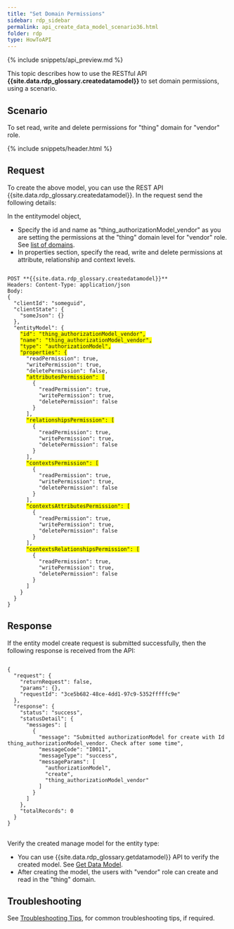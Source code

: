 ```yaml
---
title: "Set Domain Permissions"
sidebar: rdp_sidebar
permalink: api_create_data_model_scenario36.html
folder: rdp
type: HowToAPI
---
```


{% include snippets/api_preview.md %}

This topic describes how to use the RESTful API **{{site.data.rdp_glossary.createdatamodel}}** to set domain permissions, using a scenario.

## Scenario

To set read, write and delete permissions for "thing" domain for "vendor" role. 

{% include snippets/header.html %}

## Request

To create the above model, you can use the REST API {{site.data.rdp_glossary.createdatamodel}}. In the request send the following details:

In the entitymodel object, 
* Specify the id and name as "thing_authorizationModel_vendor" as you are setting the permissions at the "thing" domain level for "vendor" role. See [list of domains](api_entity_authorization_model.html).
* In properties section, specify the read, write and delete permissions at attribute, relationship and context levels.
  
<pre><code>
POST **{{site.data.rdp_glossary.createdatamodel}}**
Headers: Content-Type: application/json
Body:
{
  "clientId": "someguid",
  "clientState": {
    "someJson": {}
  },
  "entityModel": {
    <span style="background-color: #FFFF00">"id": "thing_authorizationModel_vendor",</span>
    <span style="background-color: #FFFF00">"name": "thing_authorizationModel_vendor",</span>
    <span style="background-color: #FFFF00">"type": "authorizationModel",</span>
    <span style="background-color: #FFFF00">"properties": {</span>
      "readPermission": true,
      "writePermission": true,
      "deletePermission": false,
      <span style="background-color: #FFFF00">"attributesPermission": [</span>
        {
          "readPermission": true,
          "writePermission": true,
          "deletePermission": false
        }
      ],
      <span style="background-color: #FFFF00">"relationshipsPermission": [</span>
        {
          "readPermission": true,
          "writePermission": true,
          "deletePermission": false
        }
      ],
      <span style="background-color: #FFFF00">"contextsPermission": [</span>
        {
          "readPermission": true,
          "writePermission": true,
          "deletePermission": false
        }
      ],
      <span style="background-color: #FFFF00">"contextsAttributesPermission": [</span>
        {
          "readPermission": true,
          "writePermission": true,
          "deletePermission": false
        }
      ],
      <span style="background-color: #FFFF00">"contextsRelationshipsPermission": [</span>
        {
          "readPermission": true,
          "writePermission": true,
          "deletePermission": false
        }
      ]
    }
  }
}
</code></pre> 

## Response

If the entity model create request is submitted successfully, then the following response is received from the API:

<pre>
<code>
{
  "request": {
    "returnRequest": false,
    "params": {},
    "requestId": "3ce5b682-48ce-4dd1-97c9-5352fffffc9e"
  },
  "response": {
    "status": "success",
    "statusDetail": {
      "messages": [
        {
          "message": "Submitted authorizationModel for create with Id thing_authorizationModel_vendor. Check after some time",
          "messageCode": "I0011",
          "messageType": "success",
          "messageParams": [
            "authorizationModel",
            "create",
            "thing_authorizationModel_vendor"
          ]
        }
      ]
    },
    "totalRecords": 0
  }
}
</code>
</pre> 

Verify the created manage model for the entity type:
* You can use {{site.data.rdp_glossary.getdatamodel}} API to verify the created model. See [Get Data Model](api_get_data_model.html).
* After creating the model, the users with "vendor" role can create and read in the "thing" domain.

## Troubleshooting

See [Troubleshooting Tips](api_troubleshooting_tips.html), for common troubleshooting tips, if required.
